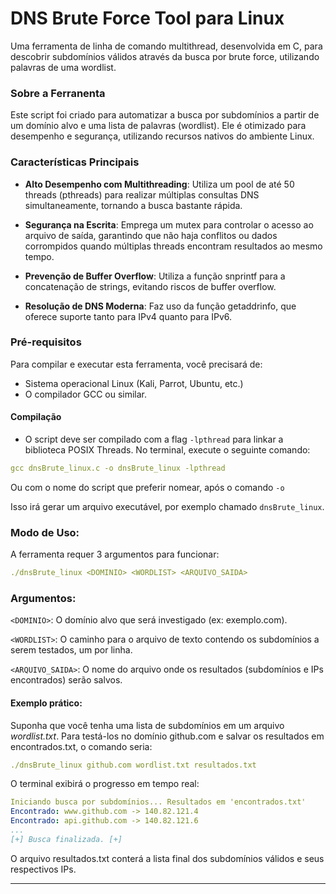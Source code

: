 # DNS Brute Force Tool para Linux
Uma ferramenta de linha de comando multithread, desenvolvida em C, para descobrir subdomínios válidos através da busca por brute force, utilizando palavras de uma wordlist.

### Sobre a Ferranenta
Este script foi criado para automatizar a busca por subdomínios a partir de um domínio alvo e uma lista de palavras (wordlist). Ele é otimizado para desempenho e segurança, utilizando recursos nativos do ambiente Linux.

### Características Principais
- **Alto Desempenho com Multithreading**: Utiliza um pool de até 50 threads (pthreads) para realizar múltiplas consultas DNS simultaneamente, tornando a busca bastante rápida.

- **Segurança na Escrita**: Emprega um mutex para controlar o acesso ao arquivo de saída, garantindo que não haja conflitos ou dados corrompidos quando múltiplas threads encontram resultados ao mesmo tempo.

- **Prevenção de Buffer Overflow**: Utiliza a função snprintf para a concatenação de strings, evitando riscos de buffer overflow.

- **Resolução de DNS Moderna**: Faz uso da função getaddrinfo, que oferece suporte tanto para IPv4 quanto para IPv6.

### Pré-requisitos
Para compilar e executar esta ferramenta, você precisará de:

- Sistema operacional Linux (Kali, Parrot, Ubuntu, etc.)
- O compilador GCC ou similar.

#### Compilação
- O script deve ser compilado com a flag `-lpthread` para linkar a biblioteca POSIX Threads. No terminal, execute o seguinte comando:

```yaml
gcc dnsBrute_linux.c -o dnsBrute_linux -lpthread
```
Ou com o nome do script que preferir nomear, após o comando `-o`

Isso irá gerar um arquivo executável, por exemplo chamado `dnsBrute_linux`.

### Modo de Uso:
A ferramenta requer 3 argumentos para funcionar:
```yaml
./dnsBrute_linux <DOMINIO> <WORDLIST> <ARQUIVO_SAIDA>
```

### Argumentos:

`<DOMINIO>`: O domínio alvo que será investigado (ex: exemplo.com).

`<WORDLIST>`: O caminho para o arquivo de texto contendo os subdomínios a serem testados, um por linha.

`<ARQUIVO_SAIDA>`: O nome do arquivo onde os resultados (subdomínios e IPs encontrados) serão salvos.

#### Exemplo prático:

Suponha que você tenha uma lista de subdomínios em um arquivo *wordlist.txt*. Para testá-los no domínio github.com e salvar os resultados em encontrados.txt, o comando seria:

```yaml
./dnsBrute_linux github.com wordlist.txt resultados.txt
```
O terminal exibirá o progresso em tempo real:

```yaml
Iniciando busca por subdomínios... Resultados em 'encontrados.txt'
Encontrado: www.github.com -> 140.82.121.4
Encontrado: api.github.com -> 140.82.121.6
...
[+] Busca finalizada. [+]
```
O arquivo resultados.txt conterá a lista final dos subdomínios válidos e seus respectivos IPs.
<hr>
